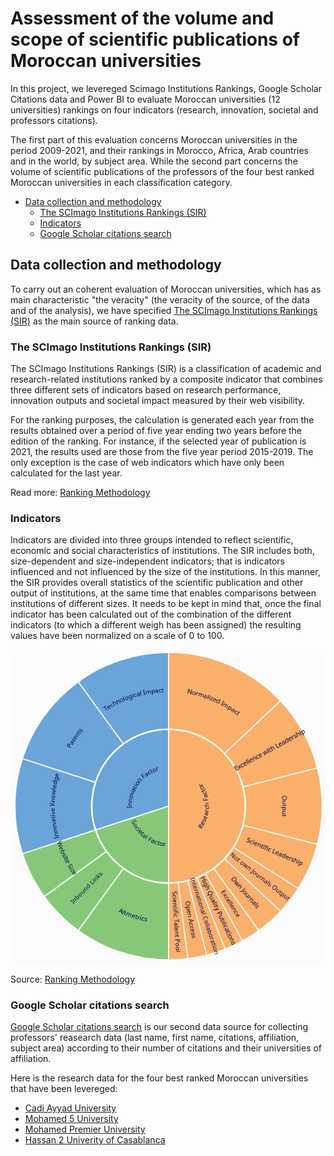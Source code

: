 # Assessment of the volume and scope of scientific publications of Moroccan universities
In this project, we levereged Scimago Institutions Rankings, Google Scholar Citations data and Power BI to evaluate Moroccan universities (12 universities) rankings on four indicators (research, innovation, societal and professors citations).

The first part of this evaluation concerns Moroccan universities in the period 2009-2021, and their rankings in Morocco, Africa, Arab countries and in the world, by subject area. While the second part concerns the volume of scientific publications of the professors of the four best ranked Moroccan universities in each classification category.

* [Data collection and methodology](#data-collection-and-methodology)
  * [The SCImago Institutions Rankings (SIR)](#the-scimago-institutions-rankings-sir)  
  * [Indicators](#indicators)
  * [Google Scholar citations search](#google-scholar-citations-search)

## Data collection and methodology
To carry out an coherent evaluation of Moroccan universities, which has as main characteristic "the veracity" (the veracity of the source, of the data and of the analysis), we have specified [The SCImago Institutions Rankings (SIR)](https://www.scimagoir.com/) as the main source of ranking data.

### The SCImago Institutions Rankings (SIR) 
The SCImago Institutions Rankings (SIR) is a classification of academic and research-related institutions ranked by a composite indicator that combines three different sets of indicators based on research performance, innovation outputs and societal impact measured by their web visibility.

For the ranking purposes, the calculation is generated each year from the results obtained over a period of five year ending two years before the edition of the ranking. For instance, if the selected year of publication is 2021, the results used are those from the five year period 2015-2019. The only exception is the case of web indicators which have only been calculated for the last year.

Read more: [Ranking Methodology](https://www.scimagoir.com/methodology.php)

### Indicators 
Indicators are divided into three groups intended to reflect scientific, economic and social characteristics of institutions. The SIR includes both, size-dependent and size-independent indicators; that is indicators influenced and not influenced by the size of the institutions. In this manner, the SIR provides overall statistics of the scientific publication and other output of institutions, at the same time that enables comparisons between institutions of different sizes. It needs to be kept in mind that, once the final indicator has been calculated out of the combination of the different indicators (to which a different weigh has been assigned) the resulting values have been normalized on a scale of 0 to 100. 

<p align="center">
<img src="images/indicators.PNG" style="margin: 0 auto">
</p>

Source: [Ranking Methodology](https://www.scimagoir.com/methodology.php)

### Google Scholar citations search 
[Google Scholar citations search](https://scholar.google.com/citations?view_op=search_authors) is our second data source for collecting professors' reasearch data (last name, first name, citations, affiliation, subject area) according to their number of citations and their universities of affiliation.

Here is the research data for the four best ranked Moroccan universities that have been levereged:
* [Cadi Ayyad University](https://scholar.google.com/citations?view_op=view_org&org=10696271937461036765&hl=en&oi=io)
* [Mohamed 5 University](https://scholar.google.com/citations?view_op=search_authors&hl=en&mauthors=um5&before_author=t8bD_6cQAAAJ&astart=0) 
* [Mohamed Premier University](https://scholar.google.com/citations?view_op=search_authors&hl=en&mauthors=universite+mohamed+premier&before_author=5Nvm_xcGAAAJ&astart=0) 
* [Hassan 2 Univerity of Casablanca](https://scholar.google.com/citations?view_op=search_authors&hl=en&mauthors=universite+hassan+2&before_author=wvup_6EIAAAJ&astart=0) 
